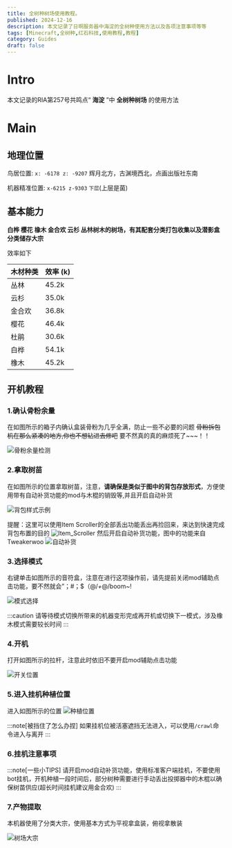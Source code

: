 ```yaml
---
title: 全树种树场使用教程。
published: 2024-12-16
description: 本文记录了日啊服务器中海淀的全树种使用方法以及各项注意事项等等
tags: [Minecraft,全树种,红石科技,使用教程,教程]
category: Guides
draft: false
---
```


# Intro

本文记录的RIA第257号共鸣点“ **海淀** ”中 **全树种树场** 的使用方法

# Main
## 地理位置

鸟居位置: `x: -6178 z: -9207` 辉月北方，古渊境西北，点画出版社东南

机器精准位置: `x-6215 z-9303` `下层`(上层是菌)

## 基本能力
**白桦 樱花 橡木 金合欢 云杉 丛林树木的树场，有其配套分类打包收集以及潜影盒分类储存大宗**

效率如下

| 木材种类 | 效率 (k) |
|---------|--------|
| 丛林   | 45.2k  |
| 云杉   | 35.0k  |
| 金合欢 | 36.8k  |
| 樱花   | 46.4k  |
| 杜鹃   | 30.6k  |
| 白桦   | 54.1k  |
| 橡木   | 45.2k  |

## 开机教程

### 1.确认骨粉余量

在如图所示的箱子内确认盒装骨粉为几乎全满，防止一些不必要的问题
~~骨粉拆包机在那么紧凑的地方,你也不想钻进去修吧~~ 要不然真的真的麻烦死了~~~！！

<img src="https://i0.hdslb.com/bfs/article/ff2a08019866147669bbbb593b059dd6452972510.png" referrerpolicy="no-referrer" alt="骨粉余量检测">

### 2.拿取树苗

在如图所示的位置拿取树苗，注意，**请确保是类似于图中的背包存放形式**，方便使用带有自动补货功能的mod与木棍的销毁等,并且开启自动补货

<img src="https://i0.hdslb.com/bfs/article/68f5766f9660f00a1ecc3fc4c2aaf34f452972510.png" referrerpolicy="no-referrer" alt="背包样式示例">

提醒：这里可以使用Item Scroller的全部丢出功能丢出再捡回来，来达到快速完成背包布置的目的
<img src="https://i0.hdslb.com/bfs/article/da15b539823eee7a6075a75b8d99ed07452972510.png" referrerpolicy="no-referrer" alt="Item_Scroller">
然后开启自动补货功能，图中的功能来自Tweakerwoo
<img src="https://i0.hdslb.com/bfs/article/8507b09eaa3b07da72b3e5a1fdf49324452972510.png" referrerpolicy="no-referrer" alt="自动补货">

### 3.选择模式

右键单击如图所示的音符盒，注意在进行这项操作前，请先提前关闭mod辅助点击功能，要不然就会”；#；$（@/_+_@/boom~!

<img src="https://i0.hdslb.com/bfs/article/bc3186a5b2344d3097423d14546bcae1452972510.png" referrerpolicy="no-referrer" alt="模式选择">

:::caution
请等待模式切换所带来的机器变形完成再开机或切换下一模式，涉及橡木模式需要较长时间
:::

### 4.开机

打开如图所示的拉杆，注意此时依旧不要开启mod辅助点击功能

<img src="https://i0.hdslb.com/bfs/article/4dcb53a0cab8a7ae21e4de910bc9287d452972510.png" referrerpolicy="no-referrer" alt="开关位置">

### 5.进入挂机种植位置

进入如图所示的位置
<img src="https://i0.hdslb.com/bfs/article/6be98f02320c7f29344679aaeacf92e5452972510.png" referrerpolicy="no-referrer" alt="种植位置">

:::note[被挡住了怎么办捏]
如果挂机位被活塞遮挡无法进入，可以使用`/crawl`命令进入与离开
:::

### 6.挂机注意事项
:::note[一些小TIPS]
请开启mod自动补货功能，使用标准客户端挂机，不要使用bot挂机，开机种植一段时间后，部分树种需要进行手动丢出投掷器中的木棍以确保树苗供应(超长时间挂机建议用金合欢)
:::
### 7.产物提取

本机器使用了分类大宗，使用基本方式为平视拿盒装，俯视拿散装

<img src="https://i0.hdslb.com/bfs/article/12de15da2b95f6bb81fafe301e21a0e7452972510.png" referrerpolicy="no-referrer" alt="树场大宗">